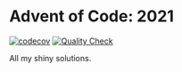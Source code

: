 # Advent of Code: 2021

[![codecov](https://codecov.io/gh/yitsushi/advent-of-code-2021/branch/main/graph/badge.svg?token=N5TTDSLUE9)](https://codecov.io/gh/yitsushi/advent-of-code-2021)
[![Quality Check](https://github.com/yitsushi/advent-of-code-2021/actions/workflows/quality-check.yaml/badge.svg)](https://github.com/yitsushi/advent-of-code-2021/actions/workflows/quality-check.yaml)

All my shiny solutions.
